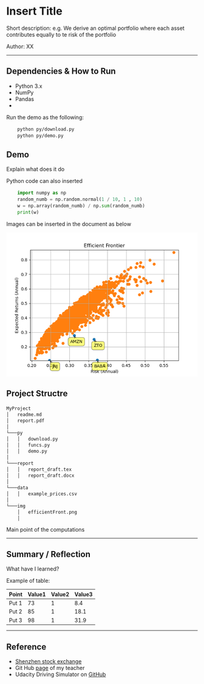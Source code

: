 # Insert Title

Short description: e.g. We derive an optimal portfolio where each asset contributes equally to te risk of the portfolio

Author: XX

---

## Dependencies & How to Run
* Python 3.x
* NumPy
* Pandas
* 

Run the demo as the following:
```sh
	python py/download.py
	python py/demo.py
```


## Demo
Explain what does it do

Python code can also inserted 
```py
	import numpy as np
	random_numb = np.random.normal(1 / 10, 1 , 10)
	w = np.array(random_numb) / np.sum(random_numb)
	print(w)
```

Images can be inserted in the document as below 

![alt text][image1]


[image1]: ./img/efficientFront.png "EfficientFrontier"

## Project Structre

```
MyProject
│   readme.md
│   report.pdf    
│
└───py
│   │   download.py
│   │   funcs.py
│   │   demo.py
│
└───report
│   │   report_draft.tex
│   │   report_draft.docx
│   
└───data
│   │   example_prices.csv
│   
└───img
	│   efficientFront.png
    │   
```



Main point of the computations


---

## Summary / Reflection
What have I learned?

Example of table:

| Point | Value1| Value2 	| Value3|
| --- 	| --- 	| --- 		| --- 	|
| Put 1 | 73 	|  1		| 8.4 	|
| Put 2 | 85	| 1 		| 18.1 	|
| Put 3 | 98	| 1 		| 31.9 	| 



---


## Reference
* [Shenzhen stock exchange](http://www.szse.cn/English/) 
* Git Hub [page](https://github.com/GrandMasterJedi) of my teacher
* Udacity Driving Simulator on [GitHub](https://github.com/udacity/self-driving-car-sim)


